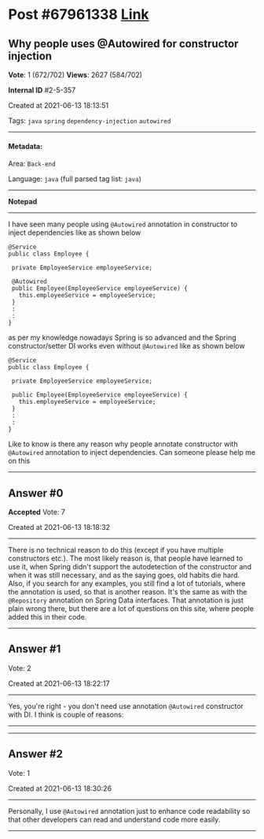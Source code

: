 
# Post \#67961338 [Link](https://stackoverflow.com/questions/67961338/)

## Why people uses @Autowired for constructor injection

**Vote**: 1 (672/702) **Views**: 2627 (584/702) 

**Internal ID** \#2-5-357

Created at 2021-06-13 18:13:51

Tags: `java` `spring` `dependency-injection` `autowired`

----------

#### Metadata:

Area: `Back-end`

Language: `java` (full parsed tag list: `java`)

----------

**Notepad**


----------

I have seen many people using `@Autowired` annotation in constructor to inject dependencies like as shown below
```
@Service
public class Employee {

 private EmployeeService employeeService;
 
 @Autowired
 public Employee(EmployeeService employeeService) {
   this.employeeService = employeeService;
 }
 :
 :
}
```

as per my knowledge nowadays Spring is so advanced and the Spring constructor/setter DI works even without `@Autowired` like as shown below
```
@Service
public class Employee {

 private EmployeeService employeeService;

 public Employee(EmployeeService employeeService) {
   this.employeeService = employeeService;
 }
 :
 :
}
```

Like to know is there any reason why people annotate constructor with `@Autowired` annotation to inject dependencies.
Can someone please help me on this


----------
        
## Answer \#0

**Accepted** Vote: 7

Created at 2021-06-13 18:18:32

------------

There is no technical reason to do this (except if you have multiple constructors etc.). The most likely reason is, that people have learned to use it, when Spring didn't support the autodetection of the constructor and when it was still necessary, and as the saying goes, old habits die hard. Also, if you search for any examples, you still find a lot of tutorials, where the annotation is used, so that is another reason. It's the same as with the `@Repository` annotation on Spring Data interfaces. That annotation is just plain wrong there, but there are a lot of questions on this site, where people added this in their code.


------------
    
    
## Answer \#1

 Vote: 2

Created at 2021-06-13 18:22:17

------------

Yes, you're right - you don't need use annotation `@Autowired` constructor with DI.
I think is couple of reasons:
- - - - 


------------
    
    
## Answer \#2

 Vote: 1

Created at 2021-06-13 18:30:26

------------

Personally, I use `@Autowired` annotation just to enhance code readability so that other developers can read and understand code more easily.


------------
    
    